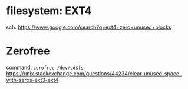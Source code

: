 # filesystem: EXT4
sch: https://www.google.com/search?q=ext4+zero+unused+blocks

# Zerofree
command: `zerofree /dev/sd$fs`
https://unix.stackexchange.com/questions/44234/clear-unused-space-with-zeros-ext3-ext4
